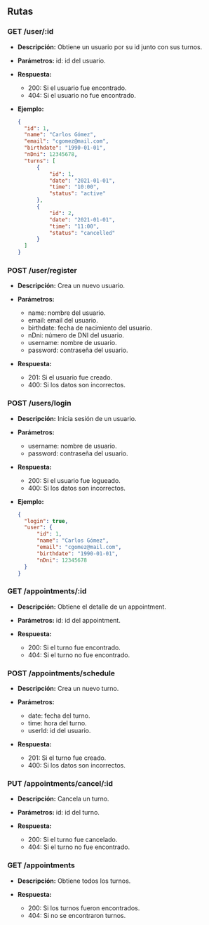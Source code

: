 <!-- titulo de rutas que se requieren -->

## Rutas

### GET /user/:id

- **Descripción:** Obtiene un usuario por su id junto con sus turnos.
- **Parámetros:** id: id del usuario.

- **Respuesta:**

  - 200: Si el usuario fue encontrado.
  - 404: Si el usuario no fue encontrado.

- **Ejemplo:**

  ```json
  {
  	"id": 1,
  	"name": "Carlos Gómez",
  	"email": "cgomez@mail.com",
  	"birthdate": "1990-01-01",
  	"nDni": 12345678,
  	"turns": [
  		{
  			"id": 1,
  			"date": "2021-01-01",
  			"time": "10:00",
  			"status": "active"
  		},
  		{
  			"id": 2,
  			"date": "2021-01-01",
  			"time": "11:00",
  			"status": "cancelled"
  		}
  	]
  }
  ```

### POST /user/register

- **Descripción:** Crea un nuevo usuario.
- **Parámetros:**

  - name: nombre del usuario.
  - email: email del usuario.
  - birthdate: fecha de nacimiento del usuario.
  - nDni: número de DNI del usuario.
  - username: nombre de usuario.
  - password: contraseña del usuario.

- **Respuesta:**
  - 201: Si el usuario fue creado.
  - 400: Si los datos son incorrectos.

### POST /users/login

- **Descripción:** Inicia sesión de un usuario.
- **Parámetros:**

  - username: nombre de usuario.
  - password: contraseña del usuario.

- **Respuesta:**

  - 200: Si el usuario fue logueado.
  - 400: Si los datos son incorrectos.

- **Ejemplo:**

  ```json
  {
  	"login": true,
  	"user": {
  		"id": 1,
  		"name": "Carlos Gómez",
  		"email": "cgomez@mail.com",
  		"birthdate": "1990-01-01",
  		"nDni": 12345678
  	}
  }
  ```

### GET /appointments/:id

- **Descripción:** Obtiene el detalle de un appointment.

- **Parámetros:** id: id del appointment.

- **Respuesta:**
  - 200: Si el turno fue encontrado.
  - 404: Si el turno no fue encontrado.

### POST /appointments/schedule

- **Descripción:** Crea un nuevo turno.
- **Parámetros:**

  - date: fecha del turno.
  - time: hora del turno.
  - userId: id del usuario.

- **Respuesta:**
  - 201: Si el turno fue creado.
  - 400: Si los datos son incorrectos.

### PUT /appointments/cancel/:id

- **Descripción:** Cancela un turno.
- **Parámetros:** id: id del turno.

- **Respuesta:**
  - 200: Si el turno fue cancelado.
  - 404: Si el turno no fue encontrado.

### GET /appointments

- **Descripción:** Obtiene todos los turnos.

- **Respuesta:**
  - 200: Si los turnos fueron encontrados.
  - 404: Si no se encontraron turnos.
